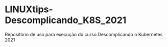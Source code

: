 # LINUXtips-Descomplicando_K8S_2021
Repositório de uso para execução do curso Descomplicando o Kubernetes 2021 
